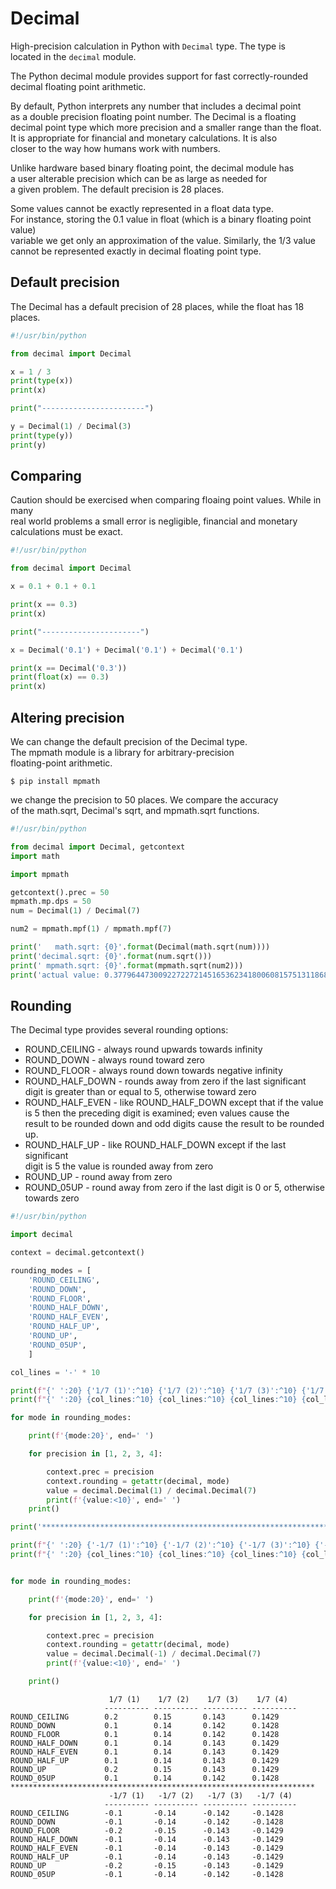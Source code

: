 # Decimal 

High-precision calculation in Python with `Decimal` type. The type is  
located in the `decimal` module. 

The Python decimal module provides support for fast correctly-rounded  
decimal floating point arithmetic. 

By default, Python interprets any number that includes a decimal point  
as a double precision floating point number. The Decimal is a floating  
decimal point type which more precision and a smaller range than the float.  
It is appropriate for financial and monetary calculations. It is also  
closer to the way how humans work with numbers.  

Unlike hardware based binary floating point, the decimal module has  
a user alterable precision which can be as large as needed for  
a given problem. The default precision is 28 places. 

Some values cannot be exactly represented in a float data type.  
For instance, storing the 0.1 value in float (which is a binary floating point value)     
variable we get only an approximation of the value. Similarly, the 1/3 value  
cannot be represented exactly in decimal floating point type. 

## Default precision 

The Decimal has a default precision of 28 places, while the float has 18 places. 

```python
#!/usr/bin/python

from decimal import Decimal

x = 1 / 3
print(type(x))
print(x)

print("-----------------------")

y = Decimal(1) / Decimal(3)
print(type(y))
print(y)
```

## Comparing

Caution should be exercised when comparing floaing point values. While in many  
real world problems a small error is negligible, financial and monetary  
calculations must be exact.

```python
#!/usr/bin/python

from decimal import Decimal

x = 0.1 + 0.1 + 0.1

print(x == 0.3)
print(x)

print("----------------------")

x = Decimal('0.1') + Decimal('0.1') + Decimal('0.1')

print(x == Decimal('0.3'))
print(float(x) == 0.3)
print(x)
```

## Altering precision

We can change the default precision of the Decimal type.  
The mpmath module is a library for arbitrary-precision  
floating-point arithmetic.

`$ pip install mpmath`

we change the precision to 50 places. We compare the accuracy  
of the math.sqrt, Decimal's sqrt, and mpmath.sqrt functions. 

```python
#!/usr/bin/python

from decimal import Decimal, getcontext
import math

import mpmath

getcontext().prec = 50
mpmath.mp.dps = 50
num = Decimal(1) / Decimal(7)

num2 = mpmath.mpf(1) / mpmath.mpf(7)

print('   math.sqrt: {0}'.format(Decimal(math.sqrt(num))))
print('decimal.sqrt: {0}'.format(num.sqrt()))
print(' mpmath.sqrt: {0}'.format(mpmath.sqrt(num2)))
print('actual value: 0.3779644730092272272145165362341800608157513118689214')
```

## Rounding 

The Decimal type provides several rounding options:

- ROUND_CEILING - always round upwards towards infinity
- ROUND_DOWN - always round toward zero
- ROUND_FLOOR - always round down towards negative infinity
- ROUND_HALF_DOWN - rounds away from zero if the last significant  
  digit is greater than or equal to 5, otherwise toward zero
- ROUND_HALF_EVEN - like ROUND_HALF_DOWN except that if the value  
  is 5 then the preceding digit is examined; even values cause the  
  result to be rounded down and odd digits cause the result to be rounded up.
- ROUND_HALF_UP - like ROUND_HALF_DOWN except if the last significant  
  digit is 5 the value is rounded away from zero
- ROUND_UP - round away from zero
- ROUND_05UP - round away from zero if the last digit is 0 or 5, otherwise towards zero


```python
#!/usr/bin/python

import decimal

context = decimal.getcontext()

rounding_modes = [
    'ROUND_CEILING',
    'ROUND_DOWN',
    'ROUND_FLOOR',
    'ROUND_HALF_DOWN',
    'ROUND_HALF_EVEN',
    'ROUND_HALF_UP',
    'ROUND_UP',
    'ROUND_05UP',
    ]

col_lines = '-' * 10

print(f"{' ':20} {'1/7 (1)':^10} {'1/7 (2)':^10} {'1/7 (3)':^10} {'1/7 (4)':^10}")
print(f"{' ':20} {col_lines:^10} {col_lines:^10} {col_lines:^10} {col_lines:^10}")

for mode in rounding_modes:

    print(f'{mode:20}', end=' ')

    for precision in [1, 2, 3, 4]:

        context.prec = precision
        context.rounding = getattr(decimal, mode)
        value = decimal.Decimal(1) / decimal.Decimal(7)
        print(f'{value:<10}', end=' ')
    print()

print('********************************************************************')

print(f"{' ':20} {'-1/7 (1)':^10} {'-1/7 (2)':^10} {'-1/7 (3)':^10} {'-1/7 (4)':^10}")
print(f"{' ':20} {col_lines:^10} {col_lines:^10} {col_lines:^10} {col_lines:^10}")


for mode in rounding_modes:

    print(f'{mode:20}', end=' ')

    for precision in [1, 2, 3, 4]:

        context.prec = precision
        context.rounding = getattr(decimal, mode)
        value = decimal.Decimal(-1) / decimal.Decimal(7)
        print(f'{value:<10}', end=' ')

    print()
```
```
                      1/7 (1)    1/7 (2)    1/7 (3)    1/7 (4)
                     ---------- ---------- ---------- ----------
ROUND_CEILING        0.2        0.15       0.143      0.1429
ROUND_DOWN           0.1        0.14       0.142      0.1428
ROUND_FLOOR          0.1        0.14       0.142      0.1428
ROUND_HALF_DOWN      0.1        0.14       0.143      0.1429
ROUND_HALF_EVEN      0.1        0.14       0.143      0.1429
ROUND_HALF_UP        0.1        0.14       0.143      0.1429
ROUND_UP             0.2        0.15       0.143      0.1429
ROUND_05UP           0.1        0.14       0.142      0.1428
********************************************************************
                      -1/7 (1)   -1/7 (2)   -1/7 (3)   -1/7 (4)
                     ---------- ---------- ---------- ----------
ROUND_CEILING        -0.1       -0.14      -0.142     -0.1428
ROUND_DOWN           -0.1       -0.14      -0.142     -0.1428
ROUND_FLOOR          -0.2       -0.15      -0.143     -0.1429
ROUND_HALF_DOWN      -0.1       -0.14      -0.143     -0.1429
ROUND_HALF_EVEN      -0.1       -0.14      -0.143     -0.1429
ROUND_HALF_UP        -0.1       -0.14      -0.143     -0.1429
ROUND_UP             -0.2       -0.15      -0.143     -0.1429
ROUND_05UP           -0.1       -0.14      -0.142     -0.1428
```
